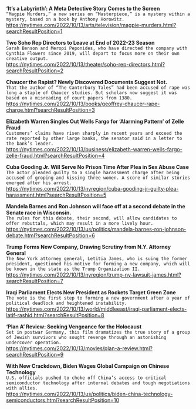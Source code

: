 **‘It’s a Labyrinth’: A Meta Detective Story Comes to the Screen**\
`“Magpie Murders,” a new series on “Masterpiece,” is a mystery within a mystery, based on a book by Anthony Horowitz.`\
https://nytimes.com/2022/10/13/arts/television/magpie-murders.html?searchResultPosition=1

**Two Soho Rep Directors to Leave at End of 2022-23 Season**\
`Sarah Benson and Meropi Peponides, who have directed the company with Cynthia Flowers since 2019, will depart to focus more on their own creative output.`\
https://nytimes.com/2022/10/13/theater/soho-rep-directors.html?searchResultPosition=2

**Chaucer the Rapist? Newly Discovered Documents Suggest Not.**\
`That the author of “The Canterbury Tales” had been accused of rape was long a staple of Chaucer studies. But scholars now suggest it was based on a misreading of court papers from 1380.`\
https://nytimes.com/2022/10/13/books/geoffrey-chaucer-rape-charge.html?searchResultPosition=3

**Elizabeth Warren Singles Out Wells Fargo for ‘Alarming Pattern’ of Zelle Fraud**\
`Customers’ claims have risen sharply in recent years and exceed the rate reported by other large banks, the senator said in a letter to the bank’s leader.`\
https://nytimes.com/2022/10/13/business/elizabeth-warren-wells-fargo-zelle-fraud.html?searchResultPosition=4

**Cuba Gooding Jr. Will Serve No Prison Time After Plea in Sex Abuse Case**\
`The actor pleaded guilty to a single harassment charge after being accused of groping and kissing three women. A score of similar stories emerged after his arrest.`\
https://nytimes.com/2022/10/13/nyregion/cuba-gooding-jr-guilty-plea-harassment.html?searchResultPosition=5

**Mandela Barnes and Ron Johnson will face off at a second debate in the Senate race in Wisconsin.**\
`The rules for this debate, their second, will allow candidates to offer rebuttals, which may result in a more lively hour.`\
https://nytimes.com/2022/10/13/us/politics/mandela-barnes-ron-johnson-debate.html?searchResultPosition=6

**Trump Forms New Company, Drawing Scrutiny from N.Y. Attorney General**\
`The New York attorney general, Letitia James, who is suing the former president, questioned his motive for forming a new company, which will be known in the state as the Trump Organization II.`\
https://nytimes.com/2022/10/13/nyregion/trump-ny-lawsuit-james.html?searchResultPosition=7

**Iraqi Parliament Elects New President as Rockets Target Green Zone**\
`The vote is the first step to forming a new government after a year of political deadlock and heightened instability.`\
https://nytimes.com/2022/10/13/world/middleeast/iraqi-parliament-elects-latif-rashid.html?searchResultPosition=8

**‘Plan A’ Review: Seeking Vengeance for the Holocaust**\
`Set in postwar Germany, this film dramatizes the true story of a group of Jewish survivors who sought revenge through an astonishing undercover operation.`\
https://nytimes.com/2022/10/13/movies/plan-a-review.html?searchResultPosition=9

**With New Crackdown, Biden Wages Global Campaign on Chinese Technology**\
`U.S. officials pushed to choke off China’s access to critical semiconductor technology after internal debates and tough negotiations with allies.`\
https://nytimes.com/2022/10/13/us/politics/biden-china-technology-semiconductors.html?searchResultPosition=10

